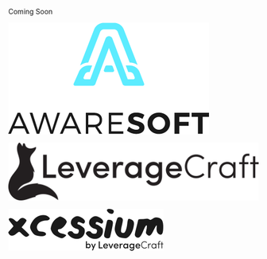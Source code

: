 Coming Soon

![Aware Soft Logo](logo-dark.png?raw=true)

![Leverage Craft Logo](lvg-black.svg?raw=true)

![Xcessium Logo](xcessium_main_logo.svg?raw=true)
